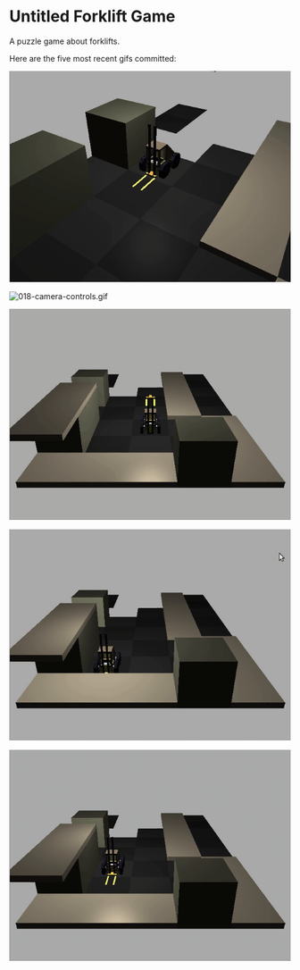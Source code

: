 # Untitled Forklift Game
A puzzle game about forklifts.

Here are the five most recent gifs committed:

![019-smooth-movement.gif](gifs/019-smooth-movement.gif?raw=true "019-smooth-movement")

![018-camera-controls.gif](gifs/018-camera-controls.gif?raw=true "018-camera-controls")

![017-rotating.gif](gifs/017-rotating.gif?raw=true "017-rotating")

![016-pusing-and-pulling.gif](gifs/016-pusing-and-pulling.gif?raw=true "016-pusing-and-pulling")

![015-fork-lifting-and-lowering.gif](gifs/015-fork-lifting-and-lowering.gif?raw=true "015-fork-lifting-and-lowering")
